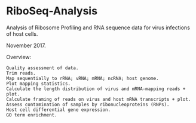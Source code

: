 # RiboSeq-Analysis

Analysis of Ribosome Profiling and RNA sequence data for virus infections of host cells.

November 2017.

Overview:

    Quality assessment of data.
    Trim reads.
    Map sequentially to rRNA; vRNA; mRNA; ncRNA; host genome.
    Plot mapping statistics.
    Calculate the length distribution of virus and mRNA-mapping reads + plot.
    Calculate framing of reads on virus and host mRNA transcripts + plot.
    Assess contamination of samples by ribonucleoproteins (RNPs).
    Host cell differential gene expression.
    GO term enrichment.
